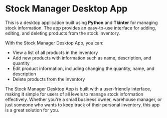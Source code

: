 <h1>Stock Manager Desktop App</h1>

<p>This is a desktop application built using <strong>Python</strong> and <strong>Tkinter</strong> for managing stock information. The app provides an easy-to-use interface for adding, editing, and deleting products from the stock inventory. </p>

<p>With the Stock Manager Desktop App, you can:</p>

<ul>
  <li>View a list of all products in the inventory</li>
  <li>Add new products with information such as name, description, and quantity</li>
  <li>Edit product information, including changing the quantity, name, and description</li>
  <li>Delete products from the inventory</li>
</ul>


<p>The Stock Manager Desktop App is built with a user-friendly interface, making it simple for users of all levels to manage stock information effectively. Whether you're a small business owner, warehouse manager, or just someone who wants to keep track of their personal inventory, this app is a great solution for you.</p>
